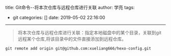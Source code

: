 title: Git命令--将本次仓库与远程仓库进行关联
author: 学亮
tags:
  - git
categories: []
date: 2019-05-02 22:16:00
---
> 将本次仓库与远程仓库进行关联：指定本地磁盘中的某个目录，关联到git远程某个仓库,将该目录中的文件直接添加到远程仓库。

<!--more-->

```
git remote add origin git@github.com:xueliang666/hexo-config.git
```